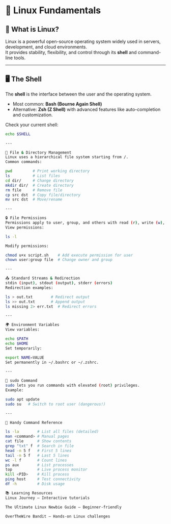 # 🐧 Linux Fundamentals

## 🔑 What is Linux?
Linux is a powerful open-source operating system widely used in servers, development, and cloud environments.  
It provides stability, flexibility, and control through its **shell** and command-line tools.

---

## 🖥️ The Shell
The **shell** is the interface between the user and the operating system.  
- Most common: **Bash (Bourne Again Shell)**  
- Alternative: **Zsh (Z Shell)** with advanced features like auto-completion and customization.  

Check your current shell:  
```bash
echo $SHELL

---

📂 File & Directory Management
Linux uses a hierarchical file system starting from /.
Common commands:

pwd         # Print working directory
ls          # List files
cd dir/     # Change directory
mkdir dir/  # Create directory
rm file     # Remove file
cp src dst  # Copy file/directory
mv src dst  # Move/rename

---

🔒 File Permissions
Permissions apply to user, group, and others with read (r), write (w), execute (x).
View permissions:

ls -l

Modify permissions:

chmod u+x script.sh    # Add execute permission for user
chown user:group file  # Change owner and group

---

📤 Standard Streams & Redirection
stdin (input), stdout (output), stderr (errors)
Redirection examples:

ls > out.txt        # Redirect output
ls >> out.txt       # Append output
ls missing 2> err.txt  # Redirect errors

---

🌍 Environment Variables
View variables:

echo $PATH
echo $HOME
Set temporarily:

export NAME=VALUE
Set permanently in ~/.bashrc or ~/.zshrc.

---

🔑 sudo Command
sudo lets you run commands with elevated (root) privileges.
Example:

sudo apt update
sudo su   # Switch to root user (dangerous!)

---

📖 Handy Command Reference

ls -la        # List all files (detailed)
man <command> # Manual pages
cat file      # Show contents
grep "txt" f  # Search in file
head -n 5 f   # First 5 lines
tail -n 5 f   # Last 5 lines
wc -l f       # Count lines
ps aux        # List processes
top           # Live process monitor
kill <PID>    # Kill process
ping host     # Test connectivity
df -h         # Disk usage

📚 Learning Resources
Linux Journey – Interactive tutorials

The Ultimate Linux Newbie Guide – Beginner-friendly

OverTheWire Bandit – Hands-on Linux challenges